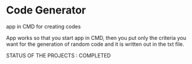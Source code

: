 # Code Generator
 app in CMD for creating codes

App works so that you start app in CMD, then you put only the criteria you want for the generation of random code and it is written out in the txt file. 

STATUS OF THE PROJECTS : COMPLETED
